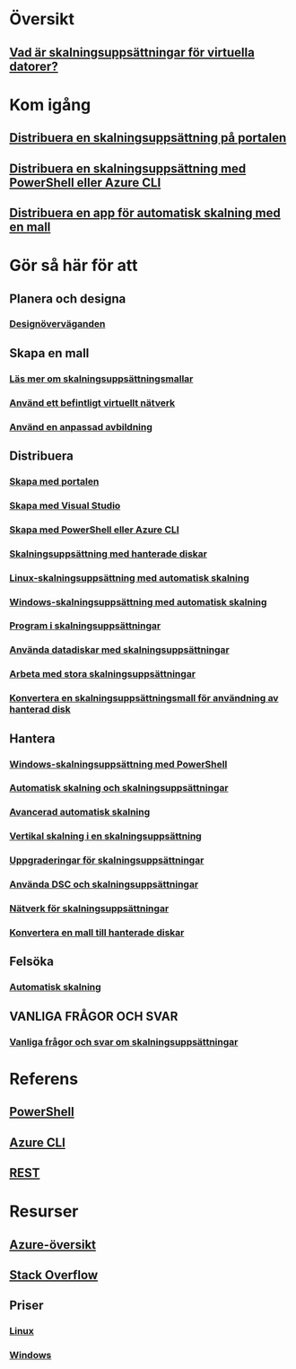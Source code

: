 # Översikt

## [Vad är skalningsuppsättningar för virtuella datorer?](virtual-machine-scale-sets-overview.md)


# Kom igång

## [Distribuera en skalningsuppsättning på portalen](virtual-machine-scale-sets-portal-create.md)

## [Distribuera en skalningsuppsättning med PowerShell eller Azure CLI](virtual-machine-scale-sets-create.md)

## [Distribuera en app för automatisk skalning med en mall](virtual-machine-scale-sets-deploy-scaling-app-template.md)


# Gör så här för att

## Planera och designa

### [Designöverväganden](virtual-machine-scale-sets-design-overview.md)


## Skapa en mall

### [Läs mer om skalningsuppsättningsmallar](virtual-machine-scale-sets-mvss-start.md)

### [Använd ett befintligt virtuellt nätverk](virtual-machine-scale-sets-mvss-existing-vnet.md)

### [Använd en anpassad avbildning](virtual-machine-scale-sets-mvss-custom-image.md)


## Distribuera

### [Skapa med portalen](virtual-machine-scale-sets-portal-create.md)

### [Skapa med Visual Studio](virtual-machine-scale-sets-vs-create.md)

### [Skapa med PowerShell eller Azure CLI](virtual-machine-scale-sets-create.md)

### [Skalningsuppsättning med hanterade diskar](virtual-machine-scale-sets-managed-disks.md)

### [Linux-skalningsuppsättning med automatisk skalning](virtual-machine-scale-sets-linux-autoscale.md)

### [Windows-skalningsuppsättning med automatisk skalning](virtual-machine-scale-sets-windows-autoscale.md)

### [Program i skalningsuppsättningar](virtual-machine-scale-sets-deploy-app.md)

### [Använda datadiskar med skalningsuppsättningar](virtual-machine-scale-sets-attached-disks.md)

### [Arbeta med stora skalningsuppsättningar](virtual-machine-scale-sets-placement-groups.md)

### [Konvertera en skalningsuppsättningsmall för användning av hanterad disk](virtual-machine-scale-sets-convert-template-to-md.md)




## Hantera

### [Windows-skalningsuppsättning med PowerShell](virtual-machine-scale-sets-windows-manage.md)

### [Automatisk skalning och skalningsuppsättningar](virtual-machine-scale-sets-autoscale-overview.md)

### [Avancerad automatisk skalning](../monitoring-and-diagnostics/insights-advanced-autoscale-virtual-machine-scale-sets.md)

### [Vertikal skalning i en skalningsuppsättning](virtual-machine-scale-sets-vertical-scale-reprovision.md)

### [Uppgraderingar för skalningsuppsättningar](virtual-machine-scale-sets-upgrade-scale-set.md)

### [Använda DSC och skalningsuppsättningar](virtual-machine-scale-sets-dsc.md)

### [Nätverk för skalningsuppsättningar](virtual-machine-scale-sets-networking.md)

### [Konvertera en mall till hanterade diskar](virtual-machine-scale-sets-convert-template-to-md.md)


## Felsöka

### [Automatisk skalning](virtual-machine-scale-sets-troubleshoot.md)


## VANLIGA FRÅGOR OCH SVAR

### [Vanliga frågor och svar om skalningsuppsättningar](virtual-machine-scale-sets-faq.md)


# Referens

## [PowerShell](/powershell/azure/overview)

## [Azure CLI](../virtual-machines/azure-cli-arm-commands.md)

## [REST](/rest/api/virtualmachinescalesets/)


# Resurser

## [Azure-översikt](https://azure.microsoft.com/roadmap/)

## [Stack Overflow](http://stackoverflow.com/questions/tagged/azure-vm-scale-set)

## Priser
 
### [Linux](https://azure.microsoft.com/pricing/details/virtual-machine-scale-sets/linux/)

### [Windows](https://azure.microsoft.com/pricing/details/virtual-machine-scale-sets/windows/)

